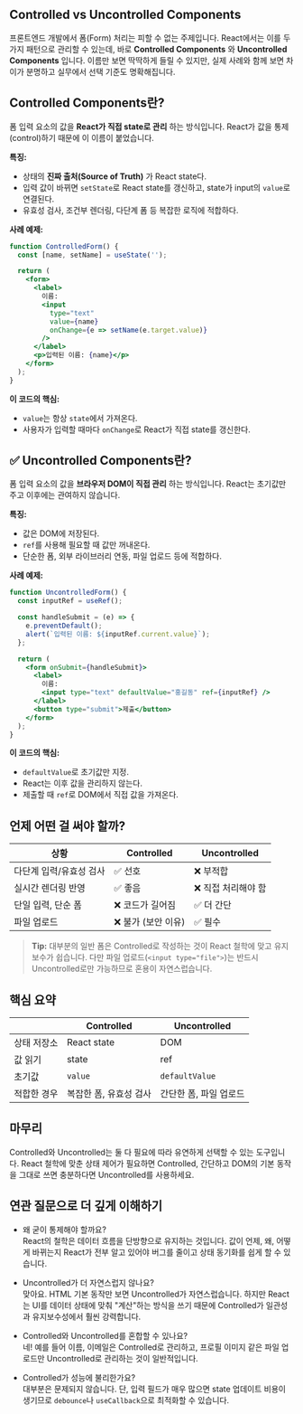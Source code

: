 ## Controlled vs Uncontrolled Components

프론트엔드 개발에서 폼(Form) 처리는 피할 수 없는 주제입니다. React에서는 이를 두 가지 패턴으로 관리할 수 있는데, 바로 **Controlled Components** 와 **Uncontrolled Components** 입니다. 이름만 보면 딱딱하게 들릴 수 있지만, 실제 사례와 함께 보면 차이가 분명하고 실무에서 선택 기준도 명확해집니다.

## Controlled Components란?

폼 입력 요소의 값을 **React가 직접 state로 관리** 하는 방식입니다.
React가 값을 통제(control)하기 때문에 이 이름이 붙었습니다.

**특징:**

* 상태의 **진짜 출처(Source of Truth)** 가 React state다.
* 입력 값이 바뀌면 `setState`로 React state를 갱신하고, state가 input의 `value`로 연결된다.
* 유효성 검사, 조건부 렌더링, 다단계 폼 등 복잡한 로직에 적합하다.

**사례 예제:**

```jsx
function ControlledForm() {
  const [name, setName] = useState('');

  return (
    <form>
      <label>
        이름:
        <input 
          type="text" 
          value={name} 
          onChange={e => setName(e.target.value)}
        />
      </label>
      <p>입력된 이름: {name}</p>
    </form>
  );
}
```

**이 코드의 핵심:**

* `value`는 항상 `state`에서 가져온다.
* 사용자가 입력할 때마다 `onChange`로 React가 직접 state를 갱신한다.

## ✅ Uncontrolled Components란?

폼 입력 요소의 값을 **브라우저 DOM이 직접 관리** 하는 방식입니다.
React는 초기값만 주고 이후에는 관여하지 않습니다.

**특징:**

* 값은 DOM에 저장된다.
* `ref`를 사용해 필요할 때 값만 꺼내온다.
* 단순한 폼, 외부 라이브러리 연동, 파일 업로드 등에 적합하다.

**사례 예제:**

```jsx
function UncontrolledForm() {
  const inputRef = useRef();

  const handleSubmit = (e) => {
    e.preventDefault();
    alert(`입력된 이름: ${inputRef.current.value}`);
  };

  return (
    <form onSubmit={handleSubmit}>
      <label>
        이름:
        <input type="text" defaultValue="홍길동" ref={inputRef} />
      </label>
      <button type="submit">제출</button>
    </form>
  );
}
```

**이 코드의 핵심:**

* `defaultValue`로 초기값만 지정.
* React는 이후 값을 관리하지 않는다.
* 제출할 때 `ref`로 DOM에서 직접 값을 가져온다.

## 언제 어떤 걸 써야 할까?

| 상황            | Controlled   | Uncontrolled |
| ------------- | ------------ | ------------ |
| 다단계 입력/유효성 검사 | ✅ 선호         | ❌ 부적합        |
| 실시간 렌더링 반영    | ✅ 좋음         | ❌ 직접 처리해야 함  |
| 단일 입력, 단순 폼   | ❌ 코드가 길어짐    | ✅ 더 간단       |
| 파일 업로드        | ❌ 불가 (보안 이유) | ✅ 필수         |

> **Tip:**
> 대부분의 일반 폼은 Controlled로 작성하는 것이 React 철학에 맞고 유지보수가 쉽습니다.
> 다만 파일 업로드(`<input type="file">`)는 반드시 Uncontrolled로만 가능하므로 혼용이 자연스럽습니다.

## 핵심 요약

|        | Controlled    | Uncontrolled   |
| ------ | ------------- | -------------- |
| 상태 저장소 | React state   | DOM            |
| 값 읽기   | state         | ref            |
| 초기값    | `value`       | `defaultValue` |
| 적합한 경우 | 복잡한 폼, 유효성 검사 | 간단한 폼, 파일 업로드  |

## 마무리

Controlled와 Uncontrolled는 둘 다 필요에 따라 유연하게 선택할 수 있는 도구입니다.
React 철학에 맞춘 상태 제어가 필요하면 Controlled, 간단하고 DOM의 기본 동작을 그대로 쓰면 충분하다면 Uncontrolled를 사용하세요.

## 연관 질문으로 더 깊게 이해하기

* 왜 굳이 통제해야 할까요?  
  React의 철학은 데이터 흐름을 단방향으로 유지하는 것입니다. 값이 언제, 왜, 어떻게 바뀌는지 React가 전부 알고 있어야 버그를 줄이고 상태 동기화를 쉽게 할 수 있습니다.

* Uncontrolled가 더 자연스럽지 않나요?  
  맞아요. HTML 기본 동작만 보면 Uncontrolled가 자연스럽습니다. 하지만 React는 UI를 데이터 상태에 맞춰 "계산"하는 방식을 쓰기 때문에 Controlled가 일관성과 유지보수성에서 훨씬 강력합니다.

* Controlled와 Uncontrolled를 혼합할 수 있나요?  
  네! 예를 들어 이름, 이메일은 Controlled로 관리하고, 프로필 이미지 같은 파일 업로드만 Uncontrolled로 관리하는 것이 일반적입니다.

* Controlled가 성능에 불리한가요?  
  대부분은 문제되지 않습니다. 단, 입력 필드가 매우 많으면 state 업데이트 비용이 생기므로 `debounce`나 `useCallback`으로 최적화할 수 있습니다.
